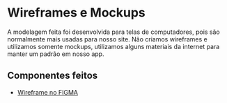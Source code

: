 # Wireframes e Mockups

A modelagem feita foi desenvolvida para telas de computadores, pois são normalmente mais usadas para nosso site.
Não criamos wireframes e utilizamos somente mockups, utilizamos alguns materiais da internet para manter um padrão em nosso app.

## Componentes feitos

* [Wireframe no FIGMA](https://www.figma.com/design/LZ578KKeR8TDL7o4Q92o1h/%F0%9F%A7%91%E2%80%8D%F0%9F%92%BC-Plataforma-de-Recrutamento---Engeplus?node-id=15-2192&t=WgDzdek8R5S9crbt-1)
